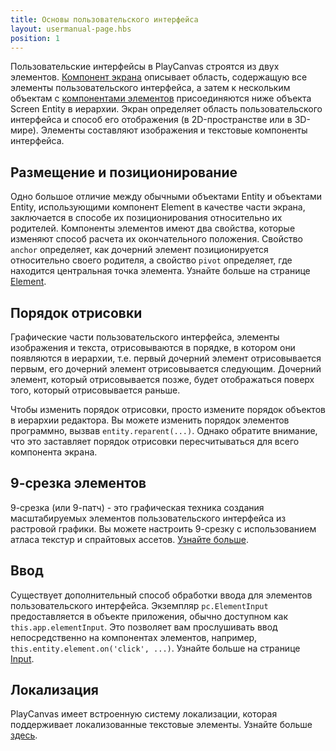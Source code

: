 ```yaml
---
title: Основы пользовательского интерфейса
layout: usermanual-page.hbs
position: 1
---
```


Пользовательские интерфейсы в PlayCanvas строятся из двух элементов. [Компонент экрана][1] описывает область, содержащую все элементы пользовательского интерфейса, а затем к нескольким объектам с [компонентами элементов][2] присоединяются ниже объекта Screen Entity в иерархии. Экран определяет область пользовательского интерфейса и способ его отображения (в 2D-пространстве или в 3D-мире). Элементы составляют изображения и текстовые компоненты интерфейса.

## Размещение и позиционирование

Одно большое отличие между обычными объектами Entity и объектами Entity, использующими компонент Element в качестве части экрана, заключается в способе их позиционирования относительно их родителей. Компоненты элементов имеют два свойства, которые изменяют способ расчета их окончательного положения. Свойство `anchor` определяет, как дочерний элемент позиционируется относительно своего родителя, а свойство `pivot` определяет, где находится центральная точка элемента. Узнайте больше на странице [Element][3].

## Порядок отрисовки

Графические части пользовательского интерфейса, элементы изображения и текста, отрисовываются в порядке, в котором они появляются в иерархии, т.е. первый дочерний элемент отрисовывается первым, его дочерний элемент отрисовывается следующим. Дочерний элемент, который отрисовывается позже, будет отображаться поверх того, который отрисовывается раньше.

Чтобы изменить порядок отрисовки, просто измените порядок объектов в иерархии редактора. Вы можете изменить порядок элементов программно, вызвав `entity.reparent(...)`. Однако обратите внимание, что это заставляет порядок отрисовки пересчитываться для всего компонента экрана.

## 9-срезка элементов

9-срезка (или 9-патч) - это графическая техника создания масштабируемых элементов пользовательского интерфейса из растровой графики. Вы можете настроить 9-срезку с использованием атласа текстур и спрайтовых ассетов. [Узнайте больше][5].

## Ввод

Существует дополнительный способ обработки ввода для элементов пользовательского интерфейса. Экземпляр `pc.ElementInput` предоставляется в объекте приложения, обычно доступном как `this.app.elementInput`. Это позволяет вам прослушивать ввод непосредственно на компонентах элементов, например, `this.entity.element.on('click', ...)`. Узнайте больше на странице [Input][4].

## Локализация

PlayCanvas имеет встроенную систему локализации, которая поддерживает локализованные текстовые элементы. Узнайте больше [здесь][6].

[1]: /user-manual/user-interface/screens
[2]: /user-manual/user-interface/elements
[3]: /user-manual/user-interface/elements
[4]: /user-manual/user-interface/input
[5]: /user-manual/2D/9-slicing
[6]: /user-manual/user-interface/localization
